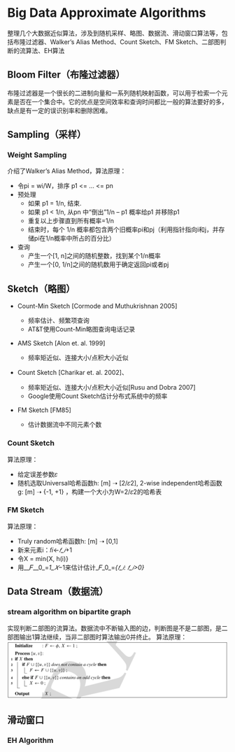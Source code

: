 # Big Data Approximate Algorithms
整理几个大数据近似算法，涉及到随机采样、略图、数据流、滑动窗口算法等，包括布隆过滤器、Walker’s Alias Method、Count Sketch、FM Sketch、二部图判断的流算法、EH算法

## Bloom Filter（布隆过滤器）
布隆过滤器是一个很长的二进制向量和一系列随机映射函数，可以用于检索一个元素是否在一个集合中。它的优点是空间效率和查询时间都比一般的算法要好的多，缺点是有一定的误识别率和删除困难。

## Sampling（采样）
### Weight Sampling
介绍了Walker’s Alias Method，算法原理：
- 令pi = wi/W，排序 p1 <= … <= pn
- 预处理
  - 如果 p1 = 1/n, 结束.
  - 如果 p1 < 1/n, 从pn 中“倒出”1/n – p1 概率给p1 并移除p1
  - 重复以上步骤直到所有概率=1/n
  - 结束时，每个 1/n 概率都包含两个旧概率pi和pj（利用指针指向i和j，并存储pi在1/n概率中所占的百分比）
- 查询
  - 产生一个[1, n]之间的随机整数，找到某个1/n概率
  - 产生一个[0, 1/n]之间的随机数用于确定返回pi或者pj

## Sketch（略图）
- Count-Min Sketch [Cormode and Muthukrishnan 2005]
  - 频率估计、频繁项查询
  - AT&T使用Count-Min略图查询电话记录

- AMS Sketch [Alon et. al. 1999]
  - 频率矩近似、连接大小/点积大小近似

- Count Sketch [Charikar et. al. 2002]、
  - 频率矩近似、连接大小/点积大小近似[Rusu and Dobra 2007]
  - Google使用Count Sketch估计分布式系统中的频率

- FM Sketch [FM85]
  - 估计数据流中不同元素个数

### Count Sketch
算法原理：
- 给定误差参数𝜀
- 随机选取Universal哈希函数h: [m] ➝ [2/𝜀2], 2-wise independent哈希函数g: [m] ➝ {-1, +1} ，构建一个大小为W=2/𝜀2的哈希表

### FM Sketch
算法原理：
- Truly random哈希函数h: [m] ➝ [0,1]
- 新来元素i：𝑓𝑖←_𝑓_𝑖_+1
- 令X = min{X, h(i)}
- 用__𝐹__0_=_1_𝑋_−1来估计估计_𝐹_0_=_{_𝑓_𝑖_: _𝑓_𝑖_>0}_ 

## Data Stream（数据流）
### stream algorithm on bipartite graph
实现判断二部图的流算法。数据流中不断输入图的边，判断图是不是二部图，是二部图输出1算法继续，当非二部图时算法输出0并终止。
算法原理：
![1](https://github.com/BELIEVEfxy/Big-Data-Approximate-Algorithms/blob/master/stream%20algorithm%20on%20bipartite%20graph/1.png)

## 滑动窗口
### EH Algorithm


